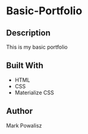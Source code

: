 # Basic-Portfolio

## Description
This is my basic portfolio

## Built With
* HTML
* CSS
* Materialize CSS

## Author
Mark Powalisz